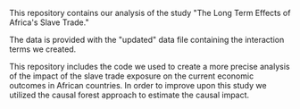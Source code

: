This repository contains our analysis of the study "The Long Term Effects of Africa's Slave Trade."

The data is provided with the "updated" data file containing the interaction terms we created.

This repository includes the code we used to create a more precise analysis of the impact of the slave trade exposure on the current economic outcomes in African countries. 
In order to improve upon this study we utilized the causal forest approach to estimate the causal impact.

